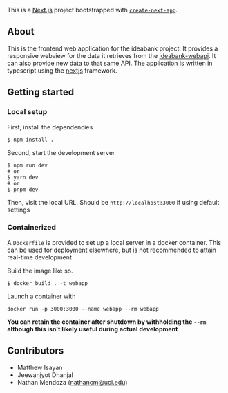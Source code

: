 This is a [Next.js](https://nextjs.org/) project bootstrapped with [`create-next-app`](https://github.com/vercel/next.js/tree/canary/packages/create-next-app).

## About

This is the frontend web application for the ideabank project. It provides a responsive webview for the data it retrieves from the [ideabank-webapi](https://github.com/idea-bank/ideabank-webapi). It can also provide new data to that same API. The application is written in typescript using the [nextjs](https://nextjs.org) framework.

## Getting started

### Local setup

First, install the dependencies

```shell
$ npm install .
```

Second, start the development server

```shell
$ npm run dev
# or
$ yarn dev
# or
$ pnpm dev
```

Then, visit the local URL. Should be `http://localhost:3000` if using default settings

### Containerized

A `Dockerfile` is provided to set up a local server in a docker container. This can be used for deployment elsewhere, but is not recommended to attain real-time development

Build the image like so.

```shell
$ docker build . -t webapp
```

Launch a container with

```shell
docker run -p 3000:3000 --name webapp --rm webapp
```

**You can retain the container after shutdown by withholding the `--rm` although this isn't likely useful during actual development**

## Contributors

- Matthew Isayan
- Jeewanjyot Dhanjal
- Nathan Mendoza (nathancm@uci.edu)

